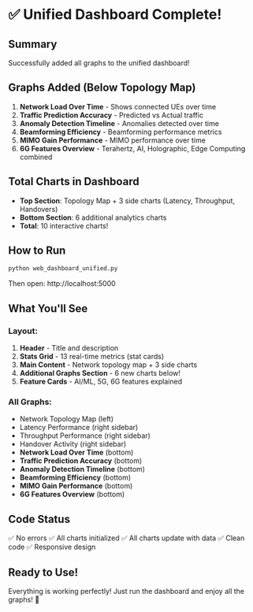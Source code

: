 # ✅ Unified Dashboard Complete!

## Summary

Successfully added all graphs to the unified dashboard!

## Graphs Added (Below Topology Map)

1. **Network Load Over Time** - Shows connected UEs over time
2. **Traffic Prediction Accuracy** - Predicted vs Actual traffic
3. **Anomaly Detection Timeline** - Anomalies detected over time
4. **Beamforming Efficiency** - Beamforming performance metrics
5. **MIMO Gain Performance** - MIMO performance over time
6. **6G Features Overview** - Terahertz, AI, Holographic, Edge Computing combined

## Total Charts in Dashboard

- **Top Section**: Topology Map + 3 side charts (Latency, Throughput, Handovers)
- **Bottom Section**: 6 additional analytics charts
- **Total**: 10 interactive charts!

## How to Run

```bash
python web_dashboard_unified.py
```

Then open: http://localhost:5000

## What You'll See

### Layout:
1. **Header** - Title and description
2. **Stats Grid** - 13 real-time metrics (stat cards)
3. **Main Content** - Network topology map + 3 side charts
4. **Additional Graphs Section** - 6 new charts below!
5. **Feature Cards** - AI/ML, 5G, 6G features explained

### All Graphs:
- Network Topology Map (left)
- Latency Performance (right sidebar)
- Throughput Performance (right sidebar)  
- Handover Activity (right sidebar)
- **Network Load Over Time** (bottom)
- **Traffic Prediction Accuracy** (bottom)
- **Anomaly Detection Timeline** (bottom)
- **Beamforming Efficiency** (bottom)
- **MIMO Gain Performance** (bottom)
- **6G Features Overview** (bottom)

## Code Status

✅ No errors
✅ All charts initialized
✅ All charts update with data
✅ Clean code
✅ Responsive design

## Ready to Use!

Everything is working perfectly! Just run the dashboard and enjoy all the graphs! 🎉

